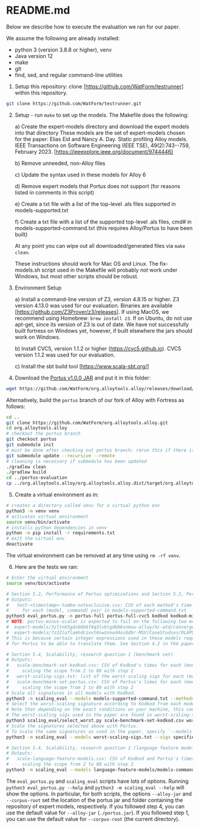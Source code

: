 # README.md

Below we describe how to execute the evaluation we ran for our paper.  

We assume the following are already installed:
- python 3 (version 3.8.8 or higher), venv
- Java version 12
- make
- git
- find, sed, and regular command-line utilities

1.  Setup this repository: clone [https://github.com/WatForm/testrunner] within this repository.
```bash
git clone https://github.com/WatForm/testrunner.git
```

2.  Setup - run `make` to set up the models.  The Makefile does the following:

    a) Create the expert-models directory and download the expert models into that directory
    These models are the set of expert-models chosen for the paper:
    Elias Eid and Nancy A. Day. Static profiling Alloy models. IEEE Transactions on Software Engineering (IEEE TSE), 49(2):743--759, February 2023. [https://ieeexplore.ieee.org/document/9744446] 

    b) Remove unneeded, non-Alloy files

    c) Update the syntax used in these models for Alloy 6

    d) Remove expert models that Portus does not support (for reasons listed in comments in this script)

    e) Create a txt file with a list of the top-level .als files supported in models-supported.txt

    f) Create a txt file with a list of the supported top-level .als files, cmd# in models-supported-command.txt (this requires Alloy/Portus to have been built)

    At any point you can wipe out all downloaded/generated files via `make clean`.

    These instructions should work for Mac OS and Linux.  The fix-models.sh script used in the Makefile will probably *not* work under Windows, but most other scripts should be robust.

3. Environment Setup

    a) Install a command-line version of Z3, version 4.8.15 or higher.
    Z3 version 4.13.0 was used for our evaluation.
    Binaries are available [https://github.com/Z3Prover/z3/releases].
    If using MacOS, we recommend using Homebrew: `brew install z3`.
    If on Ubuntu, do not use apt-get, since its version of Z3 is out of date.
    We have not successfully built fortress on Windows yet, however, if built elsewhere the jars should work on Windows.

    b) Install CVC5, version 1.1.2 or higher (https://cvc5.github.io).
    CVC5 version 1.1.2 was used for our evaluation.

    c) Install the sbt build tool [https://www.scala-sbt.org/]

4. Download the [Portus v1.0.0 JAR](https://github.com/WatForm/org.alloytools.alloy/releases/download/portus-v1.0.0/portus.jar) and put it in this folder:
```bash
wget https://github.com/WatForm/org.alloytools.alloy/releases/download/portus-v1.0.0/portus.jar
```
Alternatively, build the `portus` branch of our fork of Alloy with Fortress as follows:
```bash
cd ..
git clone https://github.com/WatForm/org.alloytools.alloy.git
cd org.alloytools.alloy
# checkout the portus branch
git checkout portus
git submodule init
# must be done after checking out portus branch; rerun this if there is an update to fortress
git submodule update --recursive --remote
# cleaning is necessary if submodule has been updated
./gradlew clean
./gradlew build
cd ../portus-evaluation
cp ../org.alloytools.alloy/org.alloytools.alloy.dist/target/org.alloytools.alloy.dist.jar portus.jar
```

5. Create a virtual environment as in:
```bash
# creates a directory called venv for a virtual python env
python3 -m venv venv
# activates virtual environment
source venv/bin/activate
# installs python dependencies in venv
python -m pip install -r requirements.txt
# exit the virtual env
deactivate
```
The virtual environment can be removed at any time using `rm -rf venv`.

6. Here are the tests we ran:
```bash
# Enter the virtual environment
source venv/bin/activate

# Section 5.2, Performance of Portus optimizations and Section 5.3, Performance compared to Kodkod
# Outputs:
#   test-<timestamp>-tumbo-notexclusive.csv: CSV of each method's time and satisfiability result
#     for each (model, command) pair in models-supported-command.txt
python3 eval_portus.py -m portus-full portus-full-cvc5 kodkod kodkod-minisat portus-minus-partition-mem-pred portus-minus-scalar portus-minus-constants-axioms -i 3 -t 300
# NOTE: portus-minus-scalar is expected to fail on the following two models:
#  expert-models/3zltn65gds66b6f4q3lvbtgdkb6snmuu-alloy/hc-atd/converge.als
#  expert-models/7z32luflamhdcixvt6nwznnud4oi6dbr-MSV/CaseStudies/OLAPUsagePrefs/OLAPUsagePrefs.als
# This is because certain integer expressions used in these models require the scalar optimizations enabled
# for Portus to be able to translate them. See Section 4.2 in the paper.

# Section 5.4, Scalability, research question 1 (benchmark set)
# Outputs:
#   scale-benchmark-set-kodkod.csv: CSV of Kodkod's times for each (model, command, sig) tuple,
#     scaling the scope from 2 to 80 with step 2
#   worst-scaling-sigs.txt: list of the worst-scaling sigs for each (model, command) pair
#   scale-benchmark-set-portus.csv: CSV of Portus's times for each (model, command, sig) tuple in worst-scaling-sigs.txt,
#     scaling the scope from 2 to 80 with step 2
# Scale all signatures in all models with Kodkod.
python3 -m scaling_eval --models models-supported-command.txt --methods kodkod --start 2 --end 80 --step 2 --timeout 300 --out scale-benchmark-set-kodkod.csv
# Select the worst-scaling signature according to Kodkod from each model and output it to worst-scaling-sigs.txt in CSV format.
# Note that depending on the exact conditions on your machine, this could select different sigs from those used in the paper!
# The worst-scaling sigs used in the paper are found in worst-scaling-sigs-ours.txt.
python3 scaling_eval/select_worst.py scale-benchmark-set-kodkod.csv worst-scaling-sigs.txt
# Scale the signatures selected above with Portus.
# To scale the same signatures as used in the paper, specify `--models worst-scaling-sigs-ours.txt` instead.
python3 -m scaling_eval --models worst-scaling-sigs.txt --sigs specified --methods portus-full --start 2 --end 80 --step 2 --timeout 300 --out scale-benchmark-set-portus.csv

# Section 5.4, Scalability, research question 2 (language feature models)
# Outputs:
#   scale-language-feature-models.csv: CSV of Kodkod and Portus's times for each (model, command, sig) tuple,
#     scaling the scope from 2 to 80 with step 2
python3 -m scaling_eval --models language-feature-models/models-commands.txt --start 2 --end 80 --step 2 --timeout 300 --out scale-language-feature-models.csv
```

The `eval_portus.py` and `scaling_eval` scripts have lots of options. Running `python3 eval_portus.py --help` and `python3 -m scaling_eval --help` will show the options. In particular, for both scripts, the options `--alloy-jar` and `--corpus-root` set the location of the portus jar and folder containing the repository of expert models, respectively. If you followed step 4, you can use the default value for `--alloy-jar` (`./portus.jar`). If you followed step 1, you can use the default value for `--corpus-root` (the current directory).
